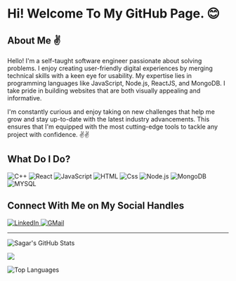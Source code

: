 # Hi! Welcome To My GitHub Page. 😊

## About Me ✌

Hello! I'm a self-taught software engineer passionate about solving problems. I enjoy creating user-friendly digital experiences by merging technical skills with a keen eye for usability. My expertise lies in programming languages like JavaScript, Node.js, ReactJS, and MongoDB. I take pride in building websites that are both visually appealing and informative.

I'm constantly curious and enjoy taking on new challenges that help me grow and stay up-to-date with the latest industry advancements. This ensures that I'm equipped with the most cutting-edge tools to tackle any project with confidence. ✌✌

## What Do I Do?

<p>
  <img alt="C++" src="https://img.shields.io/badge/C++-00599C?logo=c++&logoColor=white&style=for-the-badge" />
  <img alt="React" src="https://img.shields.io/badge/React-61DAFB?logo=react&logoColor=white&style=for-the-badge" />
  <img alt="JavaScript" src="https://img.shields.io/badge/JavaScript-F7DF1E?logo=javascript&logoColor=white&style=for-the-badge" />
  <img alt="HTML" src="https://img.shields.io/badge/HTML-E34F26?logo=html5&logoColor=white&style=for-the-badge" />
  <img alt="Css" src="https://img.shields.io/badge/CSS-1572B6?logo=css3&logoColor=white&style=for-the-badge" />
  <img alt="Node.js" src="https://img.shields.io/badge/Node.js-339933?logo=node.js&logoColor=white&style=for-the-badge" />
  <img alt="MongoDB" src="https://img.shields.io/badge/MongoDB-47A248?logo=mongoDb&logoColor=white&style=for-the-badge" />
  <img alt="MYSQL" src="https://img.shields.io/badge/MySQL-47A248?style=for-the-badge&logo=mysql&logoColor=white"/>
</p>


## Connect With Me on My Social Handles

<a href="https://www.linkedin.com/in/sagar-gujjar-020b90221">
  <img alt="LinkedIn" src="https://img.shields.io/badge/LinkedIn-0077B5?logo=linkedin&logoColor=white&style=for-the-badge" />
</a>
<a href="mailto:sagargujjar5959@gmail.com">
  <img alt="GMail" src="https://img.shields.io/badge/Gmail-D14836?style=for-the-badge&logo=gmail&logoColor=white" />
</a>

---

![Sagar's GitHub Stats](https://github-readme-stats.vercel.app/api?username=sagar2103&show_icons=true&theme=radical)

<img src="https://komarev.com/ghpvc/?username=sagar2103&color=green" />

![Top Languages](https://github-readme-stats.vercel.app/api/top-langs/?username=sagar2103&layout=compact)

